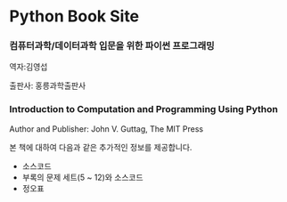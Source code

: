 # Python Book Site
### 컴퓨터과학/데이터과학 입문을 위한 파이썬 프로그래밍 

역자:김영섭

출판사: 홍릉과학출판사

### Introduction to Computation and Programming Using Python 

Author and Publisher: John V. Guttag, The MIT Press

본 책에 대하여 다음과 같은 추가적인 정보를 제공합니다. 
- 소스코드
- 부록의 문제 세트(5 ~ 12)와 소스코드
- 정오표




